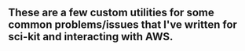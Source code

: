 ## These are a few custom utilities for some common problems/issues that I've written for sci-kit and interacting with AWS.

